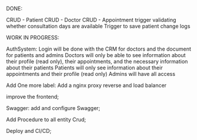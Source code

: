 DONE:

CRUD - Patient
CRUD - Doctor
CRUD - Appointment 
trigger validating whether consultation days are available
Trigger to save patient change logs

WORK IN PROGRESS:

AuthSystem:
  Login will be done with the CRM for doctors and the document for patients and admins
  Doctors will only be able to see information about their profile (read only), their appointments, and the necessary information about their patients
  Patients will only see information about their appointments and their profile (read only)
  Admins will have all access

Add One more label:
  Add a nginx proxy reverse and load balancer

improve the frontend;

Swagger:
  add and configure Swagger;

Add Procedure to all entity Crud;

Deploy and CI/CD;


